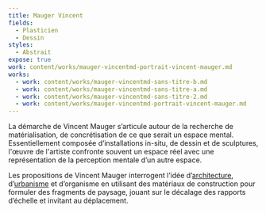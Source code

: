 ```yaml
---
title: Mauger Vincent
fields:
  - Plasticien
  - Dessin
styles:
  - Abstrait
expose: true
work: content/works/mauger-vincentmd-portrait-vincent-mauger.md
works:
  - work: content/works/mauger-vincentmd-sans-titre-b.md
  - work: content/works/mauger-vincentmd-sans-titre-a.md
  - work: content/works/mauger-vincentmd-sans-titre-2.md
  - work: content/works/mauger-vincentmd-portrait-vincent-mauger.md
---
```


La démarche de Vincent Mauger s’articule autour de la recherche de matérialisation, de concrétisation de ce que serait un espace mental. Essentiellement composée d’installations in-situ, de dessin et de sculptures, l'œuvre de l'artiste confronte souvent un espace réel avec une représentation de la perception mentale d’un autre espace.

Les propositions de Vincent Mauger interrogent l’idée d’[architecture](https://fr.wikipedia.org/wiki/Architecture), d’[urbanisme](https://fr.wikipedia.org/wiki/Urbanisme) et d’organisme en utilisant des matériaux de construction pour formuler des fragments de paysage, jouant sur le décalage des rapports d’échelle et invitant au déplacement.

&#x9;	&#x9;
&#x9;		&#x9;
&#x9;			&#x9;

&#x9;		&#x9;
&#x9;	&#x9;
&#x9;&#x9;
&#x9;

&#x9;		&#x9;
&#x9;	&#x9;
&#x9;&#x9;
&#x9;

